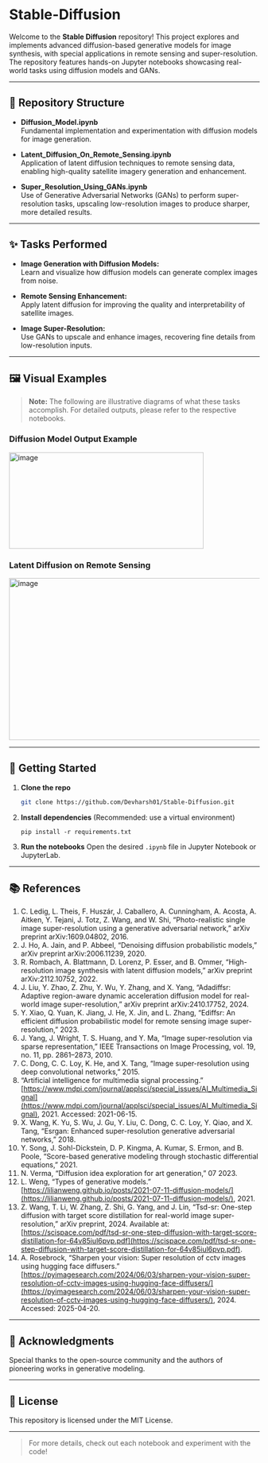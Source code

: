 # Stable-Diffusion

Welcome to the **Stable Diffusion** repository! This project explores and implements advanced diffusion-based generative models for image synthesis, with special applications in remote sensing and super-resolution. The repository features hands-on Jupyter notebooks showcasing real-world tasks using diffusion models and GANs.

---

## 📁 Repository Structure

- **Diffusion_Model.ipynb**  
  Fundamental implementation and experimentation with diffusion models for image generation.

- **Latent_Diffusion_On_Remote_Sensing.ipynb**  
  Application of latent diffusion techniques to remote sensing data, enabling high-quality satellite imagery generation and enhancement.

- **Super_Resolution_Using_GANs.ipynb**  
  Use of Generative Adversarial Networks (GANs) to perform super-resolution tasks, upscaling low-resolution images to produce sharper, more detailed results.

---

## ✨ Tasks Performed

- **Image Generation with Diffusion Models:**  
  Learn and visualize how diffusion models can generate complex images from noise.

- **Remote Sensing Enhancement:**  
  Apply latent diffusion for improving the quality and interpretability of satellite images.

- **Image Super-Resolution:**  
  Use GANs to upscale and enhance images, recovering fine details from low-resolution inputs.

---

## 🖼️ Visual Examples

> **Note:** The following are illustrative diagrams of what these tasks accomplish. For detailed outputs, please refer to the respective notebooks.

### Diffusion Model Output Example
<img width="391" height="194" alt="image" src="https://github.com/user-attachments/assets/ef446745-798f-4ab0-b9a2-e78882eee7c5" />

### Latent Diffusion on Remote Sensing
<img width="649" height="326" alt="image" src="https://github.com/user-attachments/assets/e5da0587-3ba3-4bb1-a629-acbb5acf464c" />

---

## 🚀 Getting Started

1. **Clone the repo**
   ```bash
   git clone https://github.com/Devharsh01/Stable-Diffusion.git
   ```
2. **Install dependencies** (Recommended: use a virtual environment)
   ```
   pip install -r requirements.txt
   ```
3. **Run the notebooks**
   Open the desired `.ipynb` file in Jupyter Notebook or JupyterLab.

---

## 📚 References

1. C. Ledig, L. Theis, F. Huszár, J. Caballero, A. Cunningham, A. Acosta, A. Aitken, Y. Tejani, J. Totz, Z. Wang, and W. Shi, “Photo-realistic single image super-resolution using a generative adversarial network,” arXiv preprint arXiv:1609.04802, 2016.
2. J. Ho, A. Jain, and P. Abbeel, “Denoising diffusion probabilistic models,” arXiv preprint arXiv:2006.11239, 2020.
3. R. Rombach, A. Blattmann, D. Lorenz, P. Esser, and B. Ommer, “High-resolution image synthesis with latent diffusion models,” arXiv preprint arXiv:2112.10752, 2022.
4. J. Liu, Y. Zhao, Z. Zhu, Y. Wu, Y. Zhang, and X. Yang, “Adadiffsr: Adaptive region-aware dynamic acceleration diffusion model for real-world image super-resolution,” arXiv preprint arXiv:2410.17752, 2024.
5. Y. Xiao, Q. Yuan, K. Jiang, J. He, X. Jin, and L. Zhang, “Ediffsr: An efficient diffusion probabilistic model for remote sensing image super-resolution,” 2023.
6. J. Yang, J. Wright, T. S. Huang, and Y. Ma, “Image super-resolution via sparse representation,” IEEE Transactions on Image Processing, vol. 19, no. 11, pp. 2861–2873, 2010.
7. C. Dong, C. C. Loy, K. He, and X. Tang, “Image super-resolution using deep convolutional networks,” 2015.
8. “Artificial intelligence for multimedia signal processing.” [https://www.mdpi.com/journal/applsci/special_issues/AI_Multimedia_Signal](https://www.mdpi.com/journal/applsci/special_issues/AI_Multimedia_Signal), 2021. Accessed: 2021-06-15.
9. X. Wang, K. Yu, S. Wu, J. Gu, Y. Liu, C. Dong, C. C. Loy, Y. Qiao, and X. Tang, “Esrgan: Enhanced super-resolution generative adversarial networks,” 2018.
10. Y. Song, J. Sohl-Dickstein, D. P. Kingma, A. Kumar, S. Ermon, and B. Poole, “Score-based generative modeling through stochastic differential equations,” 2021.
11. N. Verma, “Diffusion idea exploration for art generation,” 07 2023.
12. L. Weng, “Types of generative models.” [https://lilianweng.github.io/posts/2021-07-11-diffusion-models/](https://lilianweng.github.io/posts/2021-07-11-diffusion-models/), 2021.
13. Z. Wang, T. Li, W. Zhang, Z. Shi, G. Yang, and J. Lin, “Tsd-sr: One-step diffusion with target score distillation for real-world image super-resolution,” arXiv preprint, 2024. Available at: [https://scispace.com/pdf/tsd-sr-one-step-diffusion-with-target-score-distillation-for-64v85iul6pvp.pdf](https://scispace.com/pdf/tsd-sr-one-step-diffusion-with-target-score-distillation-for-64v85iul6pvp.pdf).
14. A. Rosebrock, “Sharpen your vision: Super resolution of cctv images using hugging face diffusers.” [https://pyimagesearch.com/2024/06/03/sharpen-your-vision-super-resolution-of-cctv-images-using-hugging-face-diffusers/](https://pyimagesearch.com/2024/06/03/sharpen-your-vision-super-resolution-of-cctv-images-using-hugging-face-diffusers/), 2024. Accessed: 2025-04-20.

---

## 🙏 Acknowledgments

Special thanks to the open-source community and the authors of pioneering works in generative modeling.

---

## 📝 License

This repository is licensed under the MIT License.

---

> For more details, check out each notebook and experiment with the code!
